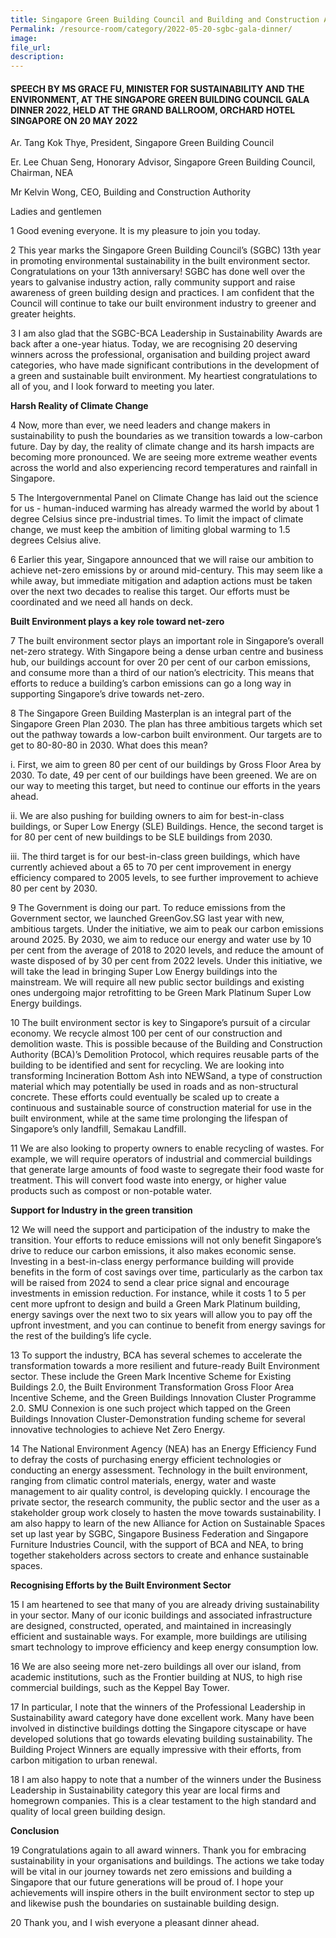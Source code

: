 ```yaml
---
title: Singapore Green Building Council and Building and Construction Authority Leadership in Sustainability Awards 2022 - Ms Grace Fu
Permalink: /resource-room/category/2022-05-20-sgbc-gala-dinner/
image:
file_url:
description:
---
```


#### SPEECH BY MS GRACE FU, MINISTER FOR SUSTAINABILITY AND THE ENVIRONMENT, AT THE SINGAPORE GREEN BUILDING COUNCIL GALA DINNER 2022, HELD AT THE GRAND BALLROOM, ORCHARD HOTEL SINGAPORE ON 20 MAY 2022

Ar. Tang Kok Thye, President, Singapore Green Building Council

Er. Lee Chuan Seng, Honorary Advisor, Singapore Green Building Council, Chairman, NEA

Mr Kelvin Wong, CEO, Building and Construction Authority

Ladies and gentlemen

1	Good evening everyone. It is my pleasure to join you today. 

2	This year marks the Singapore Green Building Council’s (SGBC) 13th year in promoting environmental sustainability in the built environment sector. Congratulations on your 13th anniversary! SGBC has done well over the years to galvanise industry action, rally community support and raise awareness of green building design and practices. I am confident that the Council will continue to take our built environment industry to greener and greater heights.  

3	I am also glad that the SGBC-BCA Leadership in Sustainability Awards are back after a one-year hiatus. Today, we are recognising 20 deserving winners across the professional, organisation and building project award categories, who have made significant contributions in the development of a green and sustainable built environment. My heartiest congratulations to all of you, and I look forward to meeting you later.

**Harsh Reality of Climate Change**

4	Now, more than ever, we need leaders and change makers in sustainability to push the boundaries as we transition towards a low-carbon future. Day by day, the reality of climate change and its harsh impacts are becoming more pronounced. We are seeing more extreme weather events across the world and also experiencing record temperatures and rainfall in Singapore. 

5	The Intergovernmental Panel on Climate Change has laid out the science for us - human-induced warming has already warmed the world by about 1 degree Celsius since pre-industrial times. To limit the impact of climate change, we must keep the ambition of limiting global warming to 1.5 degrees Celsius alive.

6	Earlier this year, Singapore announced that we will raise our ambition to achieve net-zero emissions by or around mid-century. This may seem like a while away, but immediate mitigation and adaption actions must be taken over the next two decades to realise this target. Our efforts must be coordinated and we need all hands on deck.

**Built Environment plays a key role toward net-zero**

7	The built environment sector plays an important role in Singapore’s overall net-zero strategy. With Singapore being a dense urban centre and business hub, our buildings account for over 20 per cent of our carbon emissions, and consume more than a third of our nation’s electricity. This means that efforts to reduce a building’s carbon emissions can go a long way in supporting Singapore’s drive towards net-zero. 

8	The Singapore Green Building Masterplan is an integral part of the Singapore Green Plan 2030. The plan has three ambitious targets which set out the pathway towards a low-carbon built environment. Our targets are to get to 80-80-80 in 2030. What does this mean?

i.	First, we aim to green 80 per cent of our buildings by Gross Floor Area by 2030. To date, 49 per cent of our buildings have been greened. We are on our way to meeting this target, but need to continue our efforts in the years ahead. 

ii.	We are also pushing for building owners to aim for best-in-class buildings, or Super Low Energy (SLE) Buildings. Hence, the second target is for 80 per cent of new buildings to be SLE buildings from 2030. 

iii.	The third target is for our best-in-class green buildings, which have currently achieved about a 65 to 70 per cent improvement in energy efficiency compared to 2005 levels, to see further improvement to achieve 80 per cent by 2030. 

9	The Government is doing our part. To reduce emissions from the Government sector, we launched GreenGov.SG last year with new, ambitious targets. Under the initiative, we aim to peak our carbon emissions around 2025. By 2030, we aim to reduce our energy and water use by 10 per cent from the average of 2018 to 2020 levels, and reduce the amount of waste disposed of by 30 per cent from 2022 levels. Under this initiative, we will take the lead in bringing Super Low Energy buildings into the mainstream. We will require all new public sector buildings and existing ones undergoing major retrofitting to be Green Mark Platinum Super Low Energy buildings.

10	The built environment sector is key to Singapore’s pursuit of a circular economy. We recycle almost 100 per cent of our construction and demolition waste. This is possible because of the Building and Construction Authority (BCA)’s Demolition Protocol, which requires reusable parts of the building to be identified and sent for recycling. We are looking into transforming Incineration Bottom Ash into NEWSand, a type of construction material which may potentially be used in roads and as non-structural concrete. These efforts could eventually be scaled up to create a continuous and sustainable source of construction material for use in the built environment, while at the same time prolonging the lifespan of Singapore’s only landfill, Semakau Landfill. 

11	We are also looking to property owners to enable recycling of wastes. For example, we will require operators of industrial and commercial buildings that generate large amounts of food waste to segregate their food waste for treatment. This will convert food waste into energy, or higher value products such as compost or non-potable water. 

**Support for Industry in the green transition**

12	We will need the support and participation of the industry to make the transition. Your efforts to reduce emissions will not only benefit Singapore’s drive to reduce our carbon emissions, it also makes economic sense. Investing in a best-in-class energy performance building will provide benefits in the form of cost savings over time, particularly as the carbon tax will be raised from 2024 to send a clear price signal and encourage investments in emission reduction. For instance, while it costs 1 to 5 per cent more upfront to design and build a Green Mark Platinum building, energy savings over the next two to six years will allow you to pay off the upfront investment, and you can continue to benefit from energy savings for the rest of the building’s life cycle.

13	To support the industry, BCA has several schemes to accelerate the transformation towards a more resilient and future-ready Built Environment sector. These include the Green Mark Incentive Scheme for Existing Buildings 2.0, the Built Environment Transformation Gross Floor Area Incentive Scheme, and the Green Buildings Innovation Cluster Programme 2.0. SMU Connexion is one such project which tapped on the Green Buildings Innovation Cluster-Demonstration funding scheme for several innovative technologies to achieve Net Zero Energy. 

14	The National Environment Agency (NEA) has an Energy Efficiency Fund to defray the costs of purchasing energy efficient technologies or conducting an energy assessment. Technology in the built environment, ranging from climatic control materials, energy, water and waste management to air quality control, is developing quickly. I encourage the private sector, the research community, the public sector and the user as a stakeholder group work closely to hasten the move towards sustainability. I am also happy to learn of the new Alliance for Action on Sustainable Spaces set up last year by SGBC, Singapore Business Federation and Singapore Furniture Industries Council, with the support of BCA and NEA, to bring together stakeholders across sectors to create and enhance sustainable spaces.

**Recognising Efforts by the Built Environment Sector**

15	I am heartened to see that many of you are already driving sustainability in your sector. Many of our iconic buildings and associated infrastructure are designed, constructed, operated, and maintained in increasingly efficient and sustainable ways. For example, more buildings are utilising smart technology to improve efficiency and keep energy consumption low. 

16	We are also seeing more net-zero buildings all over our island, from academic institutions, such as the Frontier building at NUS, to high rise commercial buildings, such as the Keppel Bay Tower. 

17	In particular, I note that the winners of the Professional Leadership in Sustainability award category have done excellent work. Many have been involved in distinctive buildings dotting the Singapore cityscape or have developed solutions that go towards elevating building sustainability. The Building Project Winners are equally impressive with their efforts, from carbon mitigation to urban renewal. 

18	I am also happy to note that a number of the winners under the Business Leadership in Sustainability category this year are local firms and homegrown companies. This is a clear testament to the high standard and quality of local green building design. 

**Conclusion**

19	Congratulations again to all award winners. Thank you for embracing sustainability in your organisations and buildings. The actions we take today will be vital in our journey towards net zero emissions and building a Singapore that our future generations will be proud of. I hope your achievements will inspire others in the built environment sector to step up and likewise push the boundaries on sustainable building design. 

20	Thank you, and I wish everyone a pleasant dinner ahead. 

